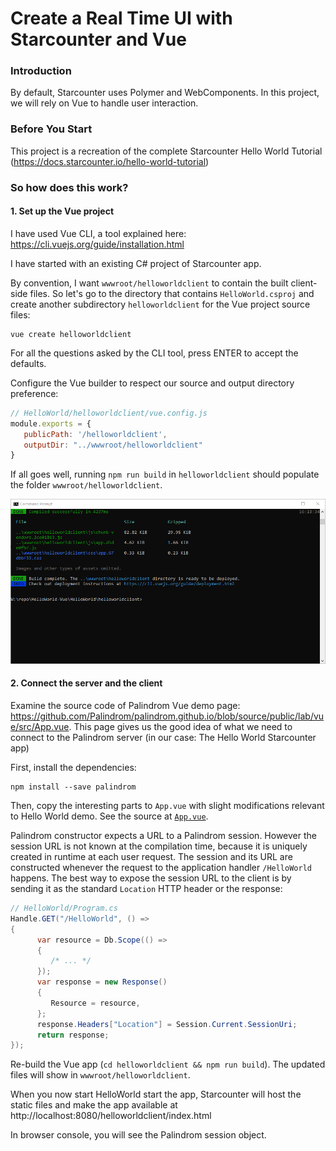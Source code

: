 # Create a Real Time UI with Starcounter and Vue

### Introduction
By default, Starcounter uses Polymer and WebComponents. In this project, we will rely on Vue to handle user interaction.
### Before You Start
This project is a recreation of the complete Starcounter Hello World Tutorial (https://docs.starcounter.io/hello-world-tutorial)

### So how does this work?

#### 1. Set up the Vue project

I have used Vue CLI, a tool explained here: https://cli.vuejs.org/guide/installation.html

I have started with an existing C# project of Starcounter app.

By convention, I want `wwwroot/helloworldclient` to contain the built client-side files. So let's go to the directory that contains `HelloWorld.csproj` and create another subdirectory `helloworldclient` for the Vue project source files:

```
vue create helloworldclient
```

For all the questions asked by the CLI tool, press ENTER to accept the defaults.

Configure the Vue builder to respect our source and output directory preference:

```js
// HelloWorld/helloworldclient/vue.config.js
module.exports = {
   publicPath: '/helloworldclient',
   outputDir: "../wwwroot/helloworldclient"
}
```

If all goes well, running `npm run build` in `helloworldclient` should populate the folder `wwwroot/helloworldclient`.

![screenshot](docs/01-npm-run-build.png)

#### 2. Connect the server and the client

Examine the source code of Palindrom Vue demo page: https://github.com/Palindrom/palindrom.github.io/blob/source/public/lab/vue/src/App.vue. This page gives us the good idea of what we need to connect to the Palindrom server (in our case: The Hello World Starcounter app)

First, install the dependencies:

```
npm install --save palindrom
```

Then, copy the interesting parts to `App.vue` with slight modifications relevant to Hello World demo. See the source at [`App.vue`](HelloWorld\helloworldclient\src\App.vue).

Palindrom constructor expects a URL to a Palindrom session. However the session URL is not known at the compilation time, because it is uniquely created in runtime at each user request. The session and its URL are constructed whenever the request to the application handler `/HelloWorld` happens. The best way to expose the session URL to the client is by sending it as the standard `Location` HTTP header or the response:

```c#
// HelloWorld/Program.cs
Handle.GET("/HelloWorld", () =>
{
      var resource = Db.Scope(() =>
      {
         /* ... */
      });
      var response = new Response()
      {
         Resource = resource,
      };
      response.Headers["Location"] = Session.Current.SessionUri;
      return response;
});
```

Re-build the Vue app (`cd helloworldclient && npm run build`). The updated files will show in `wwwroot/helloworldclient`.

When you now start HelloWorld start the app, Starcounter will host the static files and make the app available at http://localhost:8080/helloworldclient/index.html

In browser console, you will see the Palindrom session object.
